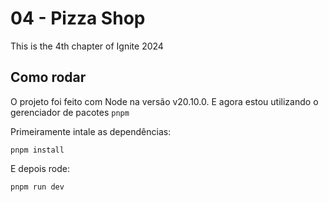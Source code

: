 # 04 - Pizza Shop

This is the 4th chapter of Ignite 2024

## Como rodar
O projeto foi feito com Node na versão v20.10.0. E agora estou utilizando o gerenciador de pacotes `pnpm`

Primeiramente intale as dependências:
```
pnpm install
```
E depois rode:
```
pnpm run dev
```